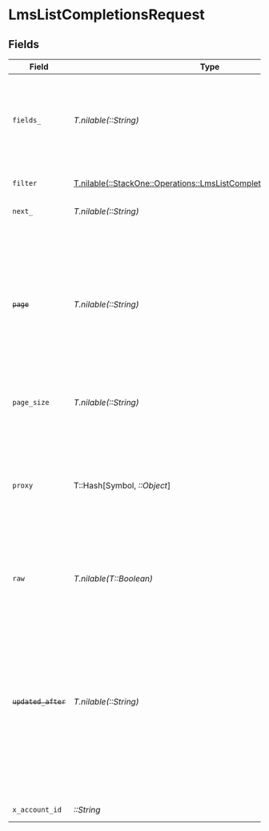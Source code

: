 # LmsListCompletionsRequest


## Fields

| Field                                                                                                                                                                                                                                                                                                                   | Type                                                                                                                                                                                                                                                                                                                    | Required                                                                                                                                                                                                                                                                                                                | Description                                                                                                                                                                                                                                                                                                             | Example                                                                                                                                                                                                                                                                                                                 |
| ----------------------------------------------------------------------------------------------------------------------------------------------------------------------------------------------------------------------------------------------------------------------------------------------------------------------- | ----------------------------------------------------------------------------------------------------------------------------------------------------------------------------------------------------------------------------------------------------------------------------------------------------------------------- | ----------------------------------------------------------------------------------------------------------------------------------------------------------------------------------------------------------------------------------------------------------------------------------------------------------------------- | ----------------------------------------------------------------------------------------------------------------------------------------------------------------------------------------------------------------------------------------------------------------------------------------------------------------------- | ----------------------------------------------------------------------------------------------------------------------------------------------------------------------------------------------------------------------------------------------------------------------------------------------------------------------- |
| `fields_`                                                                                                                                                                                                                                                                                                               | *T.nilable(::String)*                                                                                                                                                                                                                                                                                                   | :heavy_minus_sign:                                                                                                                                                                                                                                                                                                      | The comma separated list of fields that will be returned in the response (if empty, all fields are returned)                                                                                                                                                                                                            | id,remote_id,external_id,remote_external_id,external_reference,content_id,remote_content_id,course_id,remote_course_id,user_id,remote_user_id,completed_at,updated_at,created_at,result,content_external_reference,learning_object_type,learning_object_id,remote_learning_object_id,learning_object_external_reference |
| `filter`                                                                                                                                                                                                                                                                                                                | [T.nilable(::StackOne::Operations::LmsListCompletionsQueryParamFilter)](../../models/operations/lmslistcompletionsqueryparamfilter.md)                                                                                                                                                                                  | :heavy_minus_sign:                                                                                                                                                                                                                                                                                                      | LMS Completions Filter                                                                                                                                                                                                                                                                                                  |                                                                                                                                                                                                                                                                                                                         |
| `next_`                                                                                                                                                                                                                                                                                                                 | *T.nilable(::String)*                                                                                                                                                                                                                                                                                                   | :heavy_minus_sign:                                                                                                                                                                                                                                                                                                      | The unified cursor                                                                                                                                                                                                                                                                                                      |                                                                                                                                                                                                                                                                                                                         |
| ~~`page`~~                                                                                                                                                                                                                                                                                                              | *T.nilable(::String)*                                                                                                                                                                                                                                                                                                   | :heavy_minus_sign:                                                                                                                                                                                                                                                                                                      | : warning: ** DEPRECATED **: This will be removed in a future release, please migrate away from it as soon as possible.<br/><br/>The page number of the results to fetch                                                                                                                                                |                                                                                                                                                                                                                                                                                                                         |
| `page_size`                                                                                                                                                                                                                                                                                                             | *T.nilable(::String)*                                                                                                                                                                                                                                                                                                   | :heavy_minus_sign:                                                                                                                                                                                                                                                                                                      | The number of results per page                                                                                                                                                                                                                                                                                          |                                                                                                                                                                                                                                                                                                                         |
| `proxy`                                                                                                                                                                                                                                                                                                                 | T::Hash[Symbol, *::Object*]                                                                                                                                                                                                                                                                                             | :heavy_minus_sign:                                                                                                                                                                                                                                                                                                      | Query parameters that can be used to pass through parameters to the underlying provider request by surrounding them with 'proxy' key                                                                                                                                                                                    |                                                                                                                                                                                                                                                                                                                         |
| `raw`                                                                                                                                                                                                                                                                                                                   | *T.nilable(T::Boolean)*                                                                                                                                                                                                                                                                                                 | :heavy_minus_sign:                                                                                                                                                                                                                                                                                                      | Indicates that the raw request result is returned                                                                                                                                                                                                                                                                       |                                                                                                                                                                                                                                                                                                                         |
| ~~`updated_after`~~                                                                                                                                                                                                                                                                                                     | *T.nilable(::String)*                                                                                                                                                                                                                                                                                                   | :heavy_minus_sign:                                                                                                                                                                                                                                                                                                      | : warning: ** DEPRECATED **: This will be removed in a future release, please migrate away from it as soon as possible.<br/><br/>Use a string with a date to only select results updated after that given date                                                                                                          | 2020-01-01T00:00:00.000Z                                                                                                                                                                                                                                                                                                |
| `x_account_id`                                                                                                                                                                                                                                                                                                          | *::String*                                                                                                                                                                                                                                                                                                              | :heavy_check_mark:                                                                                                                                                                                                                                                                                                      | The account identifier                                                                                                                                                                                                                                                                                                  |                                                                                                                                                                                                                                                                                                                         |